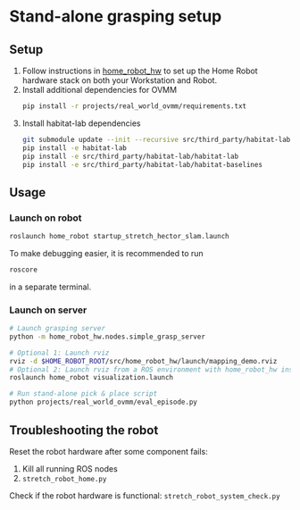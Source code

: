 # Stand-alone grasping setup

## Setup

1. Follow instructions in [home_robot_hw](../../src/home_robot_hw/README.md) to set up the Home Robot hardware stack on both your Workstation and Robot.
2. Install additional dependencies for OVMM
    ```sh
    pip install -r projects/real_world_ovmm/requirements.txt
    ```
3. Install habitat-lab dependencies
    ```sh
    git submodule update --init --recursive src/third_party/habitat-lab
    pip install -e habitat-lab
    pip install -e src/third_party/habitat-lab/habitat-lab
    pip install -e src/third_party/habitat-lab/habitat-baselines
    ```

## Usage

### Launch on robot
```sh
roslaunch home_robot startup_stretch_hector_slam.launch
```

To make debugging easier, it is recommended to run
```sh
roscore
```
in a separate terminal.

### Launch on server
```sh
# Launch grasping server
python -m home_robot_hw.nodes.simple_grasp_server

# Optional 1: Launch rviz 
rviz -d $HOME_ROBOT_ROOT/src/home_robot_hw/launch/mapping_demo.rviz
# Optional 2: Launch rviz from a ROS environment with home_robot_hw installed
roslaunch home_robot visualization.launch

# Run stand-alone pick & place script
python projects/real_world_ovmm/eval_episode.py
```

## Troubleshooting the robot

Reset the robot hardware after some component fails:
1. Kill all running ROS nodes
2. `stretch_robot_home.py`

Check if the robot hardware is functional: `stretch_robot_system_check.py`
